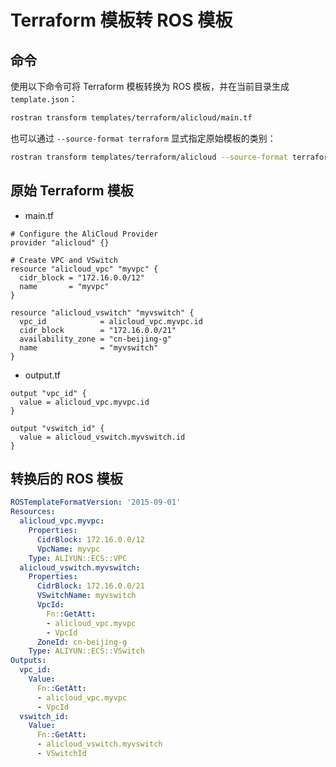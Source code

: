 # Terraform 模板转 ROS 模板
## 命令
使用以下命令可将 Terraform 模板转换为 ROS 模板，并在当前目录生成 `template.json`：

```bash
rostran transform templates/terraform/alicloud/main.tf
```

也可以通过 `--source-format terraform` 显式指定原始模板的类别：

```bash
rostran transform templates/terraform/alicloud --source-format terraform
```

## 原始 Terraform 模板
- main.tf

```hcl
# Configure the AliCloud Provider
provider "alicloud" {}

# Create VPC and VSwitch
resource "alicloud_vpc" "myvpc" {
  cidr_block = "172.16.0.0/12"
  name       = "myvpc"
}

resource "alicloud_vswitch" "myvswitch" {
  vpc_id            = alicloud_vpc.myvpc.id
  cidr_block        = "172.16.0.0/21"
  availability_zone = "cn-beijing-g"
  name              = "myvswitch"
}
```

- output.tf

```hcl
output "vpc_id" {
  value = alicloud_vpc.myvpc.id
}

output "vswitch_id" {
  value = alicloud_vswitch.myvswitch.id
}

```
## 转换后的 ROS 模板
```yaml
ROSTemplateFormatVersion: '2015-09-01'
Resources:
  alicloud_vpc.myvpc:
    Properties:
      CidrBlock: 172.16.0.0/12
      VpcName: myvpc
    Type: ALIYUN::ECS::VPC
  alicloud_vswitch.myvswitch:
    Properties:
      CidrBlock: 172.16.0.0/21
      VSwitchName: myvswitch
      VpcId:
        Fn::GetAtt:
        - alicloud_vpc.myvpc
        - VpcId
      ZoneId: cn-beijing-g
    Type: ALIYUN::ECS::VSwitch
Outputs:
  vpc_id:
    Value:
      Fn::GetAtt:
      - alicloud_vpc.myvpc
      - VpcId
  vswitch_id:
    Value:
      Fn::GetAtt:
      - alicloud_vswitch.myvswitch
      - VSwitchId
```
